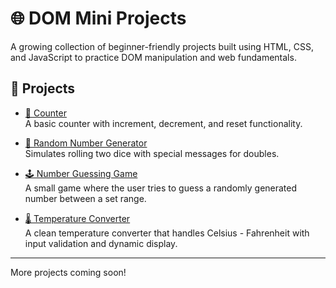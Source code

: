 
# 🌐 DOM Mini Projects

A growing collection of beginner-friendly projects built using HTML, CSS, and JavaScript to practice DOM manipulation and web fundamentals.

## 📁 Projects

- [🔢 Counter](./counter/)  
  A basic counter with increment, decrement, and reset functionality.

- [🎲 Random Number Generator](./random-number-generator/)  
  Simulates rolling two dice with special messages for doubles.

- [🕹️ Number Guessing Game](./number-guessing-game/)  
  A small game where the user tries to guess a randomly generated number between a set range.

- [🌡️ Temperature Converter](./temperature-converter/)  
  A clean temperature converter that handles Celsius - Fahrenheit with input validation and dynamic display.

---

More projects coming soon!
